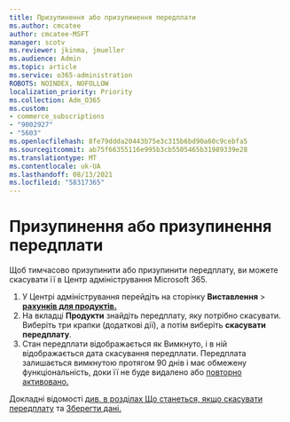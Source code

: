 ```yaml
---
title: Призупинення або призупинення передплати
ms.author: cmcatee
author: cmcatee-MSFT
manager: scotv
ms.reviewer: jkinma, jmueller
ms.audience: Admin
ms.topic: article
ms.service: o365-administration
ROBOTS: NOINDEX, NOFOLLOW
localization_priority: Priority
ms.collection: Adm_O365
ms.custom:
- commerce_subscriptions
- "9002927"
- "5603"
ms.openlocfilehash: 8fe79ddda20443b75e3c315b6bd90a60c9cebfa5
ms.sourcegitcommit: ab75f66355116e995b3cb5505465b31989339e28
ms.translationtype: MT
ms.contentlocale: uk-UA
ms.lasthandoff: 08/13/2021
ms.locfileid: "58317365"
---
```

# <a name="suspend-or-pause-a-subscription"></a>Призупинення або призупинення передплати

Щоб тимчасово призупинити або призупинити передплату, ви можете скасувати її в Центр адміністрування Microsoft 365.

1. У Центрі адміністрування перейдіть на сторінку **Виставлення**  >  **[рахунків для продуктів.](https://go.microsoft.com/fwlink/p/?linkid=842054)**
2. На вкладці **Продукти** знайдіть передплату, яку потрібно скасувати. Виберіть три крапки (додаткові дії), а потім виберіть **скасувати передплату**.
3. Стан передплати відображається  як Вимкнуто, і в ній відображається дата скасування передплати. Передплата залишається вимкнутою протягом 90 днів і має обмежену функціональність, доки її не буде видалено або [повторно активовано.](https://docs.microsoft.com/microsoft-365/commerce/subscriptions/reactivate-your-subscription)

Докладні відомості [див. в розділах Що станеться, якщо скасувати передплату](https://docs.microsoft.com/microsoft-365/commerce/subscriptions/cancel-your-subscription#what-happens-when-you-cancel-a-subscription) та [Зберегти дані.](https://docs.microsoft.com/microsoft-365/commerce/subscriptions/cancel-your-subscription#save-your-data)
